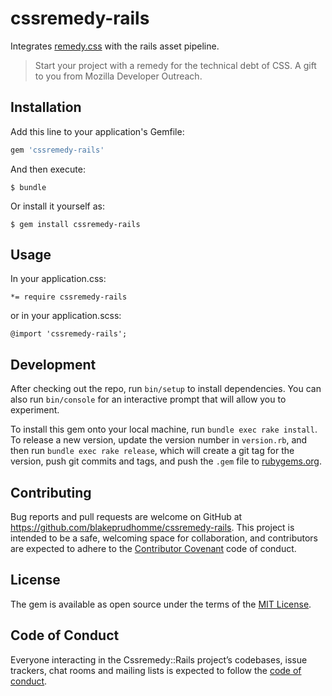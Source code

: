 # cssremedy-rails

Integrates [remedy.css](https://github.com/mozdevs/cssremedy) with the rails asset pipeline.

>Start your project with a remedy for the technical debt of CSS. A gift to you from Mozilla Developer Outreach.


## Installation

Add this line to your application's Gemfile:

```ruby
gem 'cssremedy-rails'
```

And then execute:

    $ bundle

Or install it yourself as:

    $ gem install cssremedy-rails

## Usage

In your application.css:

```
*= require cssremedy-rails
```
or in your application.scss:
```
@import 'cssremedy-rails';
```

## Development

After checking out the repo, run `bin/setup` to install dependencies. You can also run `bin/console` for an interactive prompt that will allow you to experiment.

To install this gem onto your local machine, run `bundle exec rake install`. To release a new version, update the version number in `version.rb`, and then run `bundle exec rake release`, which will create a git tag for the version, push git commits and tags, and push the `.gem` file to [rubygems.org](https://rubygems.org).

## Contributing

Bug reports and pull requests are welcome on GitHub at https://github.com/blakeprudhomme/cssremedy-rails. This project is intended to be a safe, welcoming space for collaboration, and contributors are expected to adhere to the [Contributor Covenant](http://contributor-covenant.org) code of conduct.

## License

The gem is available as open source under the terms of the [MIT License](https://opensource.org/licenses/MIT).

## Code of Conduct

Everyone interacting in the Cssremedy::Rails project’s codebases, issue trackers, chat rooms and mailing lists is expected to follow the [code of conduct](https://github.com/blakeprudhomme/cssremedy-rails/blob/master/CODE_OF_CONDUCT.md).
